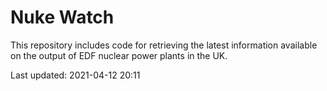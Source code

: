 # Nuke Watch

This repository includes code for retrieving the latest information available on the output of EDF nuclear power plants in the UK.

Last updated: 2021-04-12 20:11